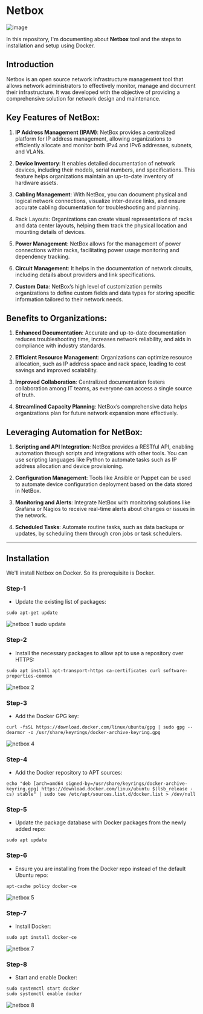 # Netbox
![image](https://github.com/user-attachments/assets/3c94d408-2ffa-485c-a81f-d139b3a75ece)

In this repository, I'm documenting about **Netbox** tool and the steps to installation and setup using Docker.

## Introduction
Netbox is an open source network infrastructure management tool that allows network administrators to effectively monitor, manage and document their infrastructure. It was developed with the objective of providing a comprehensive solution for network design and maintenance.

## Key Features of NetBox:
1. **IP Address Management (IPAM)**: NetBox provides a centralized platform for IP address management, allowing organizations to efficiently allocate and monitor both IPv4 and IPv6 addresses, subnets, and VLANs.
   
2. **Device Inventory**: It enables detailed documentation of network devices, including their models, serial numbers, and specifications. This feature helps organizations maintain an up-to-date inventory of hardware assets.

3. **Cabling Management**: With NetBox, you can document physical and logical network connections, visualize inter-device links, and ensure accurate cabling documentation for troubleshooting and planning.
   
4. Rack Layouts: Organizations can create visual representations of racks and data center layouts, helping them track the physical location and mounting details of devices.
  
5. **Power Management**: NetBox allows for the management of power connections within racks, facilitating power usage monitoring and dependency tracking.
   
6. **Circuit Management**: It helps in the documentation of network circuits, including details about providers and link specifications.

7. **Custom Data**: NetBox’s high level of customization permits organizations to define custom fields and data types for storing specific information tailored to their network needs.

## Benefits to Organizations:

1. **Enhanced Documentation**: Accurate and up-to-date documentation reduces troubleshooting time, increases network reliability, and aids in compliance with industry standards.
   
2. **Efficient Resource Management**: Organizations can optimize resource allocation, such as IP address space and rack space, leading to cost savings and improved scalability.
   
3. **Improved Collaboration**: Centralized documentation fosters collaboration among IT teams, as everyone can access a single source of truth.
   
4. **Streamlined Capacity Planning**: NetBox’s comprehensive data helps organizations plan for future network expansion more effectively.

## Leveraging Automation for NetBox:
1. **Scripting and API Integration**: NetBox provides a RESTful API, enabling automation through scripts and integrations with other tools. You can use scripting languages like Python to automate tasks such as IP address allocation and device provisioning.
   
2. **Configuration Management**: Tools like Ansible or Puppet can be used to automate device configuration deployment based on the data stored in NetBox.
   
3. **Monitoring and Alerts**: Integrate NetBox with monitoring solutions like Grafana or Nagios to receive real-time alerts about changes or issues in the network.
   
4. **Scheduled Tasks**: Automate routine tasks, such as data backups or updates, by scheduling them through cron jobs or task schedulers.
   
--------------------------
## Installation
We'll install Netbox on Docker. So its prerequisite is Docker.

### Step-1 
* Update the existing list of packages:
```
sudo apt-get update
```
![netbox 1 sudo update](https://github.com/user-attachments/assets/0035ded9-a97f-43d0-9e44-8dfe6b37d442)

### Step-2
* Install the necessary packages to allow apt to use a repository over HTTPS:
```
sudo apt install apt-transport-https ca-certificates curl software-properties-common
```
![netbox 2](https://github.com/user-attachments/assets/e39905ff-8c92-4b1a-a4f8-fed6a52ede93)

### Step-3
* Add the Docker GPG key:
```
curl -fsSL https://download.docker.com/linux/ubuntu/gpg | sudo gpg --dearmor -o /usr/share/keyrings/docker-archive-keyring.gpg
```
![netbox 4](https://github.com/user-attachments/assets/dc866fe3-0303-4f24-980c-4d97da920438)

### Step-4
* Add the Docker repository to APT sources:
```
echo "deb [arch=amd64 signed-by=/usr/share/keyrings/docker-archive-keyring.gpg] https://download.docker.com/linux/ubuntu $(lsb_release -cs) stable" | sudo tee /etc/apt/sources.list.d/docker.list > /dev/null
```
### Step-5
* Update the package database with Docker packages from the newly added repo:
```
sudo apt update
```

### Step-6
* Ensure you are installing from the Docker repo instead of the default Ubuntu repo:
```
apt-cache policy docker-ce
```
![netbox 5](https://github.com/user-attachments/assets/5c8c837f-6e19-4fb2-a18a-f8b85273f1f1)

### Step-7
* Install Docker:
```
sudo apt install docker-ce
```
![netbox 7](https://github.com/user-attachments/assets/3bd15e13-fd4a-4140-a0ce-71f66d286828)


### Step-8
* Start and enable Docker:
```
sudo systemctl start docker
sudo systemctl enable docker
```
![netbox 8](https://github.com/user-attachments/assets/27df305e-0b50-44ab-84f1-59ea1d18b474)






